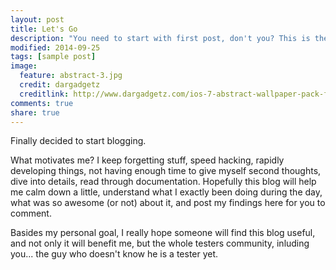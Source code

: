 ```yaml
---
layout: post
title: Let's Go
description: "You need to start with first post, don't you? This is the one."
modified: 2014-09-25
tags: [sample post]
image:
  feature: abstract-3.jpg
  credit: dargadgetz
  creditlink: http://www.dargadgetz.com/ios-7-abstract-wallpaper-pack-for-iphone-5-and-ipod-touch-retina/
comments: true
share: true
---
```


Finally decided to start blogging.

What motivates me? I keep forgetting stuff, speed hacking, rapidly developing things, not having enough time to give myself second thoughts, dive into details, read through documentation. Hopefully this blog will help me calm down a little, understand what I exactly been doing during the day, what was so awesome (or not) about it, and post my findings here for you to comment.

Basides my personal goal, I really hope someone will find this blog useful, and not only it will benefit me, but the whole testers community, inluding you... the guy who doesn't know he is a tester yet.
